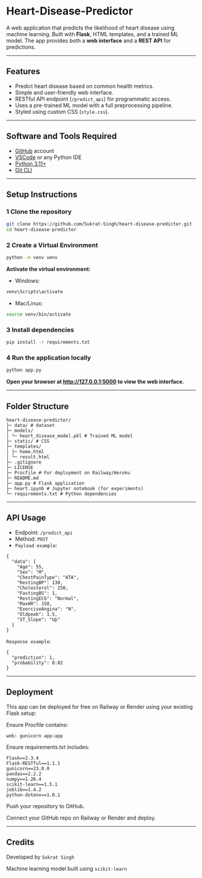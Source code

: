 # Heart-Disease-Predictor

A web application that predicts the likelihood of heart disease using machine learning. Built with **Flask**, HTML templates, and a trained ML model. The app provides both a **web interface** and a **REST API** for predictions.

---

## Features

- Predict heart disease based on common health metrics.
- Simple and user-friendly web interface.
- RESTful API endpoint (`/predict_api`) for programmatic access.
- Uses a pre-trained ML model with a full preprocessing pipeline.
- Styled using custom CSS (`style.css`).

---

## Software and Tools Required

- [GitHub](https://github.com/) account  
- [VSCode](https://code.visualstudio.com/) or any Python IDE  
- [Python 3.11+](https://www.python.org/)  
- [Git CLI](https://git-scm.com/downloads)  

---

## Setup Instructions

### 1️ Clone the repository

```bash
git clone https://github.com/Sukrat-Singh/heart-disease-predictor.git
cd heart-disease-predictor
```

### 2 Create a Virtual Environment

```bash
python -m venv venv
```

**Activate the virtual environment:**

 - Windows:
```bash
venv\Scripts\activate
```

 - Mac/Linux:
```bash
source venv/bin/activate
```


### 3️ Install dependencies

```bash
pip install -r requirements.txt
```

### 4️ Run the application locally

```bash
python app.py
```

**Open your browser at http://127.0.0.1:5000 to view the web interface.**

---

## Folder Structure

```
heart-disease-predictor/
├─ data/ # dataset 
├─ models/
│ └─ heart_disease_model.pkl # Trained ML model
├─ static/ # CSS
├─ templates/
│ ├─ home.html
│ └─ result.html
├─ .gitignore
├─ LICENSE
├─ Procfile # For deployment on Railway/Heroku
├─ README.md
├─ app.py # Flask application
├─ heart.ipynb # Jupyter notebook (for experiments)
└─ requirements.txt # Python dependencies
```

---

## API Usage

 - Endpoint: `/predict_api`
 - Method: `POST`
 - `Payload example`:

```
{
  "data": {
    "Age": 55,
    "Sex": "M",
    "ChestPainType": "ATA",
    "RestingBP": 130,
    "Cholesterol": 250,
    "FastingBS": 1,
    "RestingECG": "Normal",
    "MaxHR": 150,
    "ExerciseAngina": "N",
    "Oldpeak": 1.5,
    "ST_Slope": "Up"
  }
}
```

`Response example`:
```
{
  "prediction": 1,
  "probability": 0.82
}
```

---

## Deployment

This app can be deployed for free on Railway or Render using your existing Flask setup:

Ensure Procfile contains:
```
web: gunicorn app:app
```

Ensure requirements.txt includes:
```
Flask==2.3.4
Flask-RESTful==1.1.1
gunicorn==23.0.0
pandas==2.2.2
numpy==1.26.4
scikit-learn==1.5.1
joblib==1.4.2
python-dotenv==1.0.1
```

Push your repository to GitHub.

Connect your GitHub repo on Railway or Render and deploy.

---

## Credits

Developed by `Sukrat Singh`

Machine learning model built using `scikit-learn`
